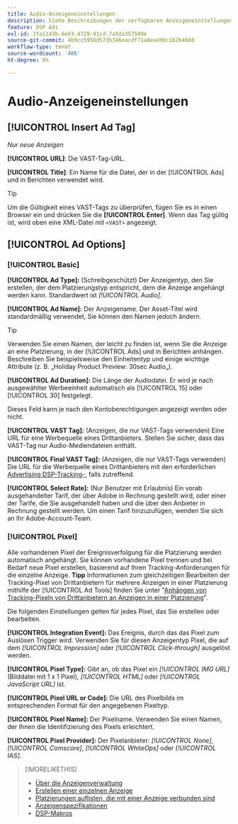 ```yaml
---
title: Audio-Anzeigeneinstellungen
description: Siehe Beschreibungen der verfügbaren Anzeigeneinstellungen für Audioanzeigen.
feature: DSP Ads
exl-id: 2fa1143b-6e83-4729-91cd-7a5da357509e
source-git-commit: 4b9cc5956d573b346eacdf71a8ea490c162b4660
workflow-type: tm+mt
source-wordcount: '406'
ht-degree: 0%

---
```


# Audio-Anzeigeneinstellungen

## [!UICONTROL Insert Ad Tag]

*Nur neue Anzeigen*

**[!UICONTROL URL]**: Die VAST-Tag-URL.

**[!UICONTROL Title]**: Ein Name für die Datei, der in der [!UICONTROL Ads] und in Berichten verwendet wird.

>[!TIP]
>
> Um die Gültigkeit eines VAST-Tags zu überprüfen, fügen Sie es in einen Browser ein und drücken Sie die **[!UICONTROL Enter]**. Wenn das Tag gültig ist, wird oben eine XML-Datei mit `<VAST>` angezeigt.

## [!UICONTROL Ad Options]

### [!UICONTROL Basic]

**[!UICONTROL Ad Type]:** (Schreibgeschützt) Der Anzeigentyp, den Sie erstellen, der dem Platzierungstyp entspricht, dem die Anzeige angehängt werden kann. Standardwert ist *[!UICONTROL Audio]*.

**[!UICONTROL Ad Name]:** Der Anzeigename. Der Asset-Titel wird standardmäßig verwendet, Sie können den Namen jedoch ändern.

>[!TIP]
>
> Verwenden Sie einen Namen, der leicht zu finden ist, wenn Sie die Anzeige an eine Platzierung, in der [!UICONTROL Ads] und in Berichten anhängen. Beschreiben Sie beispielsweise den Einheitentyp und einige wichtige Attribute (z. B. „Holiday Product Preview: 30sec Audio„).

**[!UICONTROL Ad Duration]:** Die Länge der Audiodatei. Er wird je nach ausgewählter Werbeeinheit automatisch als [!UICONTROL 15] oder [!UICONTROL 30] festgelegt.

Dieses Feld kann je nach den Kontoberechtigungen angezeigt werden oder nicht.

**[!UICONTROL VAST Tag]:** (Anzeigen, die nur VAST-Tags verwenden) Eine URL für eine Werbequelle eines Drittanbieters. Stellen Sie sicher, dass das VAST-Tag nur Audio-Mediendateien enthält.

**[!UICONTROL Final VAST Tag]:** (Anzeigen, die nur VAST-Tags verwenden) Die URL für die Werbequelle eines Drittanbieters mit den erforderlichen [Advertising DSP-Tracking-](/help/dsp/campaign-management/macros.md), falls zutreffend.

**[!UICONTROL Select Rate]:** (Nur Benutzer mit Erlaubnis) Ein vorab ausgehandelter Tarif, der über Adobe in Rechnung gestellt wird, oder einer der Tarife, die Sie ausgehandelt haben und die über den Anbieter in Rechnung gestellt werden. Um einen Tarif hinzuzufügen, wenden Sie sich an Ihr Adobe-Account-Team.

### [!UICONTROL Pixel]

Alle vorhandenen Pixel der Ereignisverfolgung für die Platzierung werden automatisch angehängt. Sie können vorhandene Pixel trennen und bei Bedarf neue Pixel erstellen, basierend auf Ihren Tracking-Anforderungen für die einzelne Anzeige. **Tipp** Informationen zum gleichzeitigen Bearbeiten der Tracking-Pixel von Drittanbietern für mehrere Anzeigen in einer Platzierung mithilfe der [!UICONTROL Ad Tools] finden Sie unter &quot;[Anhängen von Tracking-Pixeln von Drittanbietern an Anzeigen in einer Platzierung](/help/dsp/campaign-management/ads/ad-attach-to-placement.md#attach-pixels-ads)&quot;.

Die folgenden Einstellungen gelten für jedes Pixel, das Sie erstellen oder bearbeiten.

**[!UICONTROL Integration Event]:** Das Ereignis, durch das das Pixel zum Auslösen Trigger wird. Verwenden Sie für diesen Anzeigentyp Pixel, die auf dem *[!UICONTROL Impression]* oder *[!UICONTROL Click-through]* ausgelöst werden.

**[!UICONTROL Pixel Type]:** Gibt an, ob das Pixel ein *[!UICONTROL IMG URL]* (Bilddatei mit 1 x 1 Pixel), *[!UICONTROL HTML]* oder *[!UICONTROL JavaScript URL]* ist.

**[!UICONTROL Pixel URL or Code]:** Die URL des Pixelbilds im entsprechenden Format für den angegebenen Pixeltyp.

**[!UICONTROL Pixel Name]:** Der Pixelname. Verwenden Sie einen Namen, der Ihnen die Identifizierung des Pixels erleichtert.

**[!UICONTROL Pixel Provider]:** Der Pixelanbieter: *[!UICONTROL None]*, *[!UICONTROL Comscore]*, *[!UICONTROL WhiteOps]* oder *[!UICONTROL IAS]*.

>[!MORELIKETHIS]
>
>* [Über die Anzeigenverwaltung](ad-about.md)
>* [Erstellen einer einzelnen Anzeige](ad-create.md)
>* [Platzierungen auflisten, die mit einer Anzeige verbunden sind](/help/dsp/campaign-management/ads/ad-list-placements.md)
>* [Anzeigenspezifikationen](ad-specs.md)
>* [DSP-Makros](/help/dsp/campaign-management/macros.md)
